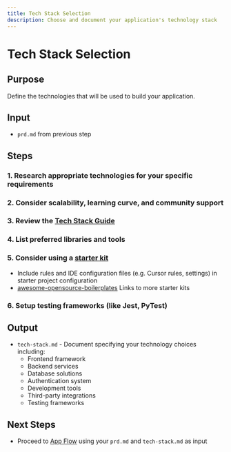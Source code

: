 ```yaml
---
title: Tech Stack Selection
description: Choose and document your application's technology stack
---
```


# Tech Stack Selection

## Purpose
Define the technologies that will be used to build your application.

## Input
- `prd.md` from previous step

## Steps

### 1. Research appropriate technologies for your specific requirements
### 2. Consider scalability, learning curve, and community support
### 3. Review the [Tech Stack Guide](./tech-stack.md)
### 4. List preferred libraries and tools
### 5. Consider using a [starter kit](https://vercel.com/templates/next.js)
* Include rules and IDE configuration files (e.g. Cursor rules, settings) in starter project configuration
* [awesome-opensource-boilerplates](https://github.com/EinGuterWaran/awesome-opensource-boilerplates) Links to more starter kits
### 6. Setup testing frameworks (like Jest, PyTest)

## Output
- `tech-stack.md` - Document specifying your technology choices including:
    - Frontend framework
    - Backend services
    - Database solutions
    - Authentication system
    - Development tools
    - Third-party integrations
    - Testing frameworks

## Next Steps
- Proceed to [App Flow](../appflow/index.md) using your `prd.md` and `tech-stack.md` as input